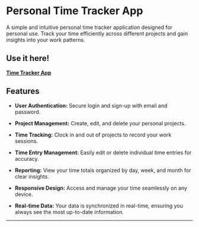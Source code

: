 # Personal Time Tracker App

A simple and intuitive personal time tracker application designed for personal use. Track your time efficiently across different projects and gain insights into your work patterns.

## Use it here!
[**Time Tracker App**](https://asminpothula.github.io/time_tracker/)

## Features

- **User Authentication:** Secure login and sign-up with email and password.

- **Project Management:** Create, edit, and delete your personal projects.

- **Time Tracking:** Clock in and out of projects to record your work sessions.

- **Time Entry Management:** Easily edit or delete individual time entries for accuracy.

- **Reporting:** View your time totals organized by day, week, and month for clear insights.

- **Responsive Design:** Access and manage your time seamlessly on any device.

- **Real-time Data:** Your data is synchronized in real-time, ensuring you always see the most up-to-date information.

---
